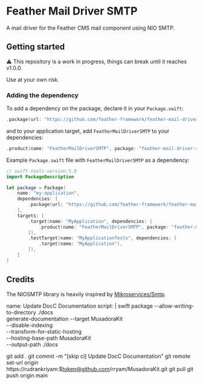 # Feather Mail Driver SMTP

A mail driver for the Feather CMS mail component using NIO SMTP.

## Getting started

⚠️ This repository is a work in progress, things can break until it reaches v1.0.0. 

Use at your own risk.

### Adding the dependency

To add a dependency on the package, declare it in your `Package.swift`:

```swift
.package(url: "https://github.com/feather-framework/feather-mail-driver-smtp", .upToNextMinor(from: "0.4.0")),
```

and to your application target, add `FeatherMailDriverSMTP` to your dependencies:

```swift
.product(name: "FeatherMailDriverSMTP", package: "feather-mail-driver-smtp")
```

Example `Package.swift` file with `FeatherMailDriverSMTP` as a dependency:

```swift
// swift-tools-version:5.9
import PackageDescription

let package = Package(
    name: "my-application",
    dependencies: [
        .package(url: "https://github.com/feather-framework/feather-mail-driver-smtp", .upToNextMinor(from: "0.4.0")),
    ],
    targets: [
        .target(name: "MyApplication", dependencies: [
            .product(name: "FeatherMailDriverSMTP", package: "feather-mail-driver-smtp")
        ]),
        .testTarget(name: "MyApplicationTests", dependencies: [
            .target(name: "MyApplication"),
        ]),
    ]
)
```

## Credits 

The NIOSMTP library is heavily inspired by [Mikroservices/Smtp](https://github.com/Mikroservices/Smtp).


name: Update DocC Documentation
script: | 
  swift package --allow-writing-to-directory ./docs \
    generate-documentation --target MusadoraKit \
    --disable-indexing \
    --transform-for-static-hosting \
    --hosting-base-path MusadoraKit \
    --output-path ./docs

  git add .
  git commit -m "[skip ci] Update DocC Documentation"
  git remote set-url origin https://rudrankriyam:$token@github.com/rryam/MusadoraKit.git
  git pull
  git push origin main
